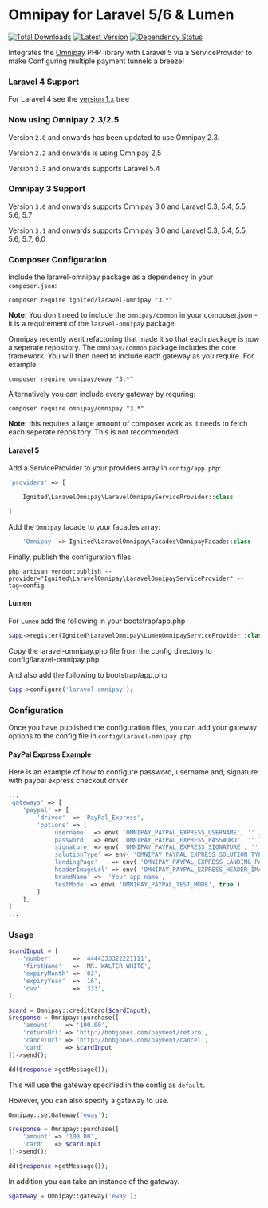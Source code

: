 Omnipay for Laravel 5/6 & Lumen
==============

[![Total Downloads](https://img.shields.io/packagist/dt/ignited/laravel-omnipay.svg)](https://packagist.org/packages/ignited/laravel-omnipay)
[![Latest Version](http://img.shields.io/packagist/v/ignited/laravel-omnipay.svg)](https://github.com/ignited/laravel-omnipay/releases)
[![Dependency Status](https://www.versioneye.com/php/ignited:laravel-omnipay/badge.svg)](https://www.versioneye.com/php/ignited:laravel-omnipay)

Integrates the [Omnipay](https://github.com/adrianmacneil/omnipay) PHP library with Laravel 5 via a ServiceProvider to make Configuring multiple payment tunnels a breeze!

### Laravel 4 Support

For Laravel 4 see the [version 1.x](https://github.com/ignited/laravel-omnipay/tree/1.1.0) tree

### Now using Omnipay 2.3/2.5
 
Version `2.0` and onwards has been updated to use Omnipay 2.3.

Version `2.2` and onwards is using Omnipay 2.5

Version `2.3` and onwards supports Laravel 5.4

### Omnipay 3 Support

Version `3.0` and onwards supports Omnipay 3.0 and Laravel 5.3, 5.4, 5.5, 5.6, 5.7

Version `3.1` and onwards supports Omnipay 3.0 and Laravel 5.3, 5.4, 5.5, 5.6, 5.7, 6.0

### Composer Configuration

Include the laravel-omnipay package as a dependency in your `composer.json`:

    composer require ignited/laravel-omnipay "3.*"
    
**Note:** You don't need to include the `omnipay/common` in your composer.json - it is a requirement of the `laravel-omnipay` package.

Omnipay recently went refactoring that made it so that each package is now a seperate repository. The `omnipay/common` package includes the core framework. You will then need to include each gateway as you require. For example:

    composer require omnipay/eway "3.*"
    
Alternatively you can include every gateway by requring:

    composer require omnipay/omnipay "3.*"

**Note:** this requires a large amount of composer work as it needs to fetch each seperate repository. This is not recommended.

#### Laravel 5

Add a ServiceProvider to your providers array in `config/app.php`:

```php
'providers' => [

	Ignited\LaravelOmnipay\LaravelOmnipayServiceProvider::class

]
```

Add the `Omnipay` facade to your facades array:

```php
	'Omnipay' => Ignited\LaravelOmnipay\Facades\OmnipayFacade::class
```

Finally, publish the configuration files:

```
php artisan vendor:publish --provider="Ignited\LaravelOmnipay\LaravelOmnipayServiceProvider" --tag=config
```

#### Lumen

For `Lumen` add the following in your bootstrap/app.php
```php
$app->register(Ignited\LaravelOmnipay\LumenOmnipayServiceProvider::class);
```

Copy the laravel-omnipay.php file from the config directory to config/laravel-omnipay.php

And also add the following to bootstrap/app.php
```php
$app->configure('laravel-omnipay');
```

### Configuration

Once you have published the configuration files, you can add your gateway options to the config file in `config/laravel-omnipay.php`.

#### PayPal Express Example
Here is an example of how to configure password, username and, signature with paypal express checkout driver

```php
...
'gateways' => [
    'paypal' => [
        'driver'  => 'PayPal_Express',
        'options' => [
            'username'  => env( 'OMNIPAY_PAYPAL_EXPRESS_USERNAME', '' ),
            'password'  => env( 'OMNIPAY_PAYPAL_EXPRESS_PASSWORD', '' ),
            'signature' => env( 'OMNIPAY_PAYPAL_EXPRESS_SIGNATURE', '' ),
            'solutionType' => env( 'OMNIPAY_PAYPAL_EXPRESS_SOLUTION_TYPE', '' ),
            'landingPage'    => env( 'OMNIPAY_PAYPAL_EXPRESS_LANDING_PAGE', '' ),
            'headerImageUrl' => env( 'OMNIPAY_PAYPAL_EXPRESS_HEADER_IMAGE_URL', '' ),
            'brandName' =>  'Your app name',
            'testMode' => env( 'OMNIPAY_PAYPAL_TEST_MODE', true )
        ]
    ],
]
...
```


### Usage

```php
$cardInput = [
	'number'      => '4444333322221111',
	'firstName'   => 'MR. WALTER WHITE',
	'expiryMonth' => '03',
	'expiryYear'  => '16',
	'cvv'         => '333',
];

$card = Omnipay::creditCard($cardInput);
$response = Omnipay::purchase([
	'amount'    => '100.00',
	'returnUrl' => 'http://bobjones.com/payment/return',
	'cancelUrl' => 'http://bobjones.com/payment/cancel',
	'card'      => $cardInput
])->send();

dd($response->getMessage());
```
    
This will use the gateway specified in the config as `default`.

However, you can also specify a gateway to use.

```php
Omnipay::setGateway('eway');

$response = Omnipay::purchase([
	'amount' => '100.00',
	'card'   => $cardInput
])->send();

dd($response->getMessage());
```
    
In addition you can take an instance of the gateway.

```php
$gateway = Omnipay::gateway('eway');
```
